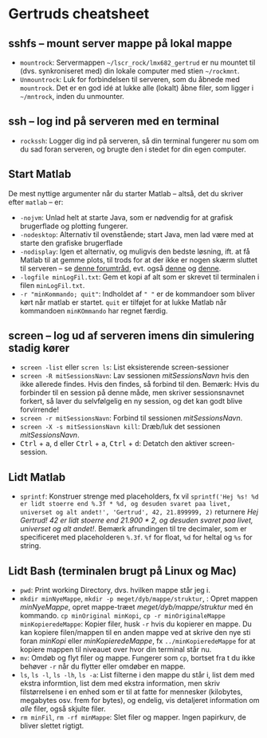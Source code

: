 # Gertruds cheatsheet

## sshfs – mount server mappe på lokal mappe

* `mountrock`: Servermappen `~/lscr_rock/lmx682_gertrud` er nu mountet til (dvs. synkroniseret med) din lokale computer med stien `~/rockmnt`.
* `Unmountrock`: Luk for forbindelsen til serveren, som du åbnede med `mountrock`. Det er en god idé at lukke alle (lokalt) åbne filer, som ligger i `~/mntrock`, inden du unmounter.

## ssh – log ind på serveren med en terminal

* `rockssh`: Logger dig ind på serveren, så din terminal fungerer nu som om du sad foran serveren, og brugte den i stedet for din egen computer.

## Start Matlab

De mest nyttige argumenter når du starter Matlab – altså, det du skriver efter `matlab` – er:

* `-nojvm`: Unlad helt at starte Java, som er nødvendig for at grafisk brugerflade og plotting fungerer.
* `-nodesktop`: Alternativ til ovenstående; start Java, men lad være med at starte den grafiske brugerflade
* `-nodisplay`: Igen et alternativ, og muligvis den bedste løsning, ift. at få Matlab til at gemme plots, til trods for at der ikke er nogen skærm sluttet til serveren – se [denne forumtråd][forumtråd1], evt. også [denne][forumtråd2] og [denne][forumtråd3].
* `-logfile minLogFil.txt`: Gem et kopi af alt som er skrevet til terminalen i filen `minLogFil.txt`.
* `-r "minKommando; quit"`: Indholdet af `" "` er de kommandoer som bliver kørt når matlab er startet. `quit` er tilføjet for at lukke Matlab når kommandoen `minKOmmando` har regnet færdig.

## screen – log ud af serveren imens din simulering stadig kører

* `screen -list` eller `scren ls`: List eksisterende screen-sessioner
* `screen -R mitSessionsNavn`: Lav sessionen _mitSessionsNavn_ hvis den ikke allerede findes. Hvis den findes, så forbind til den. Bemærk: Hvis du forbinder til en session på denne måde, men skriver sessionsnavnet forkert, så laver du selvfølgelig en ny session, og det kan godt blive forvirrende!
* `screen -r mitSessionsNavn`: Forbind til sessionen _mitSessionsNavn_.
* `screen -X -s mitSessionsNavn kill`: Dræb/luk det sessionen _mitSessionsNavn_.
* <kbd>Ctrl</kbd> + <kbd>a</kbd>, <kbd>d</kbd> eller <kbd>Ctrl</kbd> + <kbd>a</kbd>, <kbd>Ctrl</kbd> + <kbd>d</kbd>: Detatch den aktiver screen-session.

## Lidt Matlab

* `sprintf`: Konstruer strenge med placeholders, fx vil `sprintf('Hej %s! %d er lidt stoerre end %.3f * %d, og desuden svaret paa livet, universet og alt andet!', 'Gertrud', 42, 21.899999, 2)` returnere _Hej Gertrud! 42 er lidt stoerre end 21.900 * 2, og desuden svaret paa livet, universet og alt andet!_. Bemærk afrundingen til tre decimaler, som er specificeret med placeholderen `%.3f`. `%f` for float, `%d` for heltal og `%s` for string.

## Lidt Bash (terminalen brugt på Linux og Mac)

* `pwd`: Print working Directory, dvs. hvilken mappe står jeg i.
* `mkdir minNyeMappe`, `mkdir -p meget/dyb/mappe/struktur`, : Opret mappen _minNyeMappe_, opret mappe-træet _meget/dyb/mappe/struktur_ med én kommando.
`cp minOriginal minKopi`, `cp -r minOriginaleMappe minKopieredeMappe`: Kopier filer, husk `-r` hvis du kopierer en mappe. Du kan kopiere filen/mappen til en anden mappe ved at skrive den nye sti foran _minKopi_ eller _minKopieredeMappe_, fx `../minKopieredeMappe` for at kopiere mappen til niveauet over hvor din terminal står nu.
* `mv`: Omdøb og flyt filer og mappe. Fungerer som `cp`, bortset fra t du ikke behøver `-r` når du flytter eller omdøber en mappe.
* `ls`, `ls -l`, `ls -lh`, `ls -a`: List filterne i den mappe du står i, list dem med ekstra informtion, list dem med ekstra information, men skriv filstørrelsene i en enhed som er til at fatte for mennesker (kilobytes, megabytes osv. frem for bytes), og endelig, vis detaljeret information om _alle_ filer, også skjulte filer.
* `rm minFil`, `rm -rf minMappe`: Slet filer og mapper. Ingen papirkurv, de bliver slettet rigtigt.


[forumtråd1]:http://stackoverflow.com/questions/1853259/save-matlab-invisible-plot-under-terminal-as-an-image-with-same-size
[forumtråd2]: http://stackoverflow.com/questions/5818469/save-matlab-figure-without-plotting-it
[forumtråd3]:http://stackoverflow.com/questions/963674/in-matlab-how-do-i-plot-to-an-image-and-save-the-result-without-displaying-it
